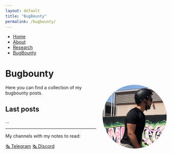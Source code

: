 ```yaml
---
layout: default
title: "BugBounty"
permalink: /bugbounty/
---
```


<nav>
  <ul>
    <li><a href="/">Home</a></li>
    <li><a href="/about/">About</a></li>
    <li><a href="/research/">Research</a></li>
    <li><a href="/bugbounty/">BugBounty</a></li>
  </ul>
</nav>

# Bugbounty

<img src="/assets/images/profile.jpeg" alt="Profile Picture" style="float: right; border-radius: 50%; width: 200px; height: 200px; margin-left: 20px;">

Here you can find a collection of my bugbounty posts.

## Last posts

...


----
My channels with my notes to read:

[🗞️ Telegram](https://t.me/+vnJHI9mVTjExNjkx)
[🗞️ Discord](https://discord.gg/58eFp42PQm)
